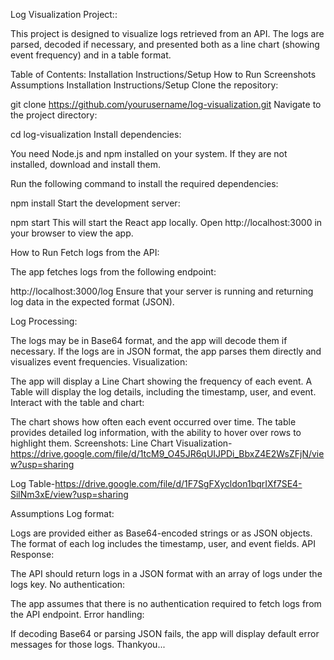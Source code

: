 Log Visualization Project::

This project is designed to visualize logs retrieved from an API. The logs are parsed, decoded if necessary, and presented both as a line chart (showing event frequency) and in a table format.

Table of Contents:
Installation Instructions/Setup
How to Run
Screenshots
Assumptions
Installation Instructions/Setup
Clone the repository:


git clone https://github.com/yourusername/log-visualization.git
Navigate to the project directory:

cd log-visualization
Install dependencies:

You need Node.js and npm installed on your system. If they are not installed, download and install them.

Run the following command to install the required dependencies:

npm install
Start the development server:

npm start
This will start the React app locally. Open http://localhost:3000 in your browser to view the app.

How to Run
Fetch logs from the API:

The app fetches logs from the following endpoint:

http://localhost:3000/log
Ensure that your server is running and returning log data in the expected format (JSON).

Log Processing:

The logs may be in Base64 format, and the app will decode them if necessary.
If the logs are in JSON format, the app parses them directly and visualizes event frequencies.
Visualization:

The app will display a Line Chart showing the frequency of each event.
A Table will display the log details, including the timestamp, user, and event.
Interact with the table and chart:

The chart shows how often each event occurred over time.
The table provides detailed log information, with the ability to hover over rows to highlight them.
Screenshots:
Line Chart Visualization-https://drive.google.com/file/d/1tcM9_O45JR6qUIJPDi_BbxZ4E2WsZFjN/view?usp=sharing

Log Table-https://drive.google.com/file/d/1F7SgFXycldon1bqrIXf7SE4-SilNm3xE/view?usp=sharing

Assumptions
Log format:

Logs are provided either as Base64-encoded strings or as JSON objects.
The format of each log includes the timestamp, user, and event fields.
API Response:

The API should return logs in a JSON format with an array of logs under the logs key.
No authentication:

The app assumes that there is no authentication required to fetch logs from the API endpoint.
Error handling:

If decoding Base64 or parsing JSON fails, the app will display default error messages for those logs.
Thankyou...